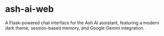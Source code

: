 # ash-ai-web
 A Flask-powered chat interface for the Ash AI assistant, featuring a modern dark theme, session-based memory, and Google Gemini integration.
